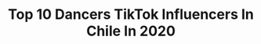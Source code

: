 ---
title: Top 10 Dancers TikTok Influencers In Chile In 2020
description: >-
  Find top dancers TikTok influencers in Chile in 2020. Most popular hashtags: #fyp #parati #chile #dance.
platform: TikTok
hits: 12
text_top: Identify the most popular TikTok influencers on inBeat.
text_bottom: Our database holds 12 TikTok influencers like this in Chile for you to collaborate.
profiles:
  - username: "s4turn.boy_"
    fullname: >-
      xᴜxᴜ (チュチュ)
    bio: >-
      🏳️‍🌈 DANCER 🍬 CHILE 🍭 NINETEEN 🧃2240+
    location: "Chile"
    followers: 2244
    engagement: 2456
    commentsToLikes: 0.025781
    id: ckdbrjhjbc6xq0j23zhwt5l2x
    verified: false
    hashtags: "#kpop, #twice, #curico, #talca"
  - username: "leauguss"
    fullname: >-
      August I Ahumada Var
    bio: >-
      un tanto loquite dancer 💖 cáncer 🇨🇱✌ sigueme: leauguss
    location: "Chile"
    followers: 964300
    engagement: 1710
    commentsToLikes: 0.005265
    id: ckd0biwutcdyj0j23xw747wxm
    verified: false
    hashtags: "#mood, #chile, #argentinatiktok, #colombia"
  - username: "torressvalentina"
    fullname: >-
      Valentina Torres💃🏻
    bio: >-
      18🚁 Belly Dancer💃🏻 Ig: torress.vcs🤍 📍Talca, Chile🇨🇱
    location: "Chile"
    followers: 80300
    engagement: 926
    commentsToLikes: 0.007387
    id: ckd6lsddyfr7e0j239ecoxs2i
    verified: false
    hashtags: "#madreehija, #chile, #vir, #hermanomenor"
  - username: "_dason"
    fullname: >-
      Dason Louis
    bio: >-
      bailando
    location: "Chile"
    followers: 66400
    engagement: 774
    commentsToLikes: 0.049364
    id: ckdnoe8sekbj70j23opuryzf2
    verified: false
    hashtags: "#dancer, #fyp, #relax, #playa"
  - username: "martuchizzini"
    fullname: >-
      Martu Chizzini
    bio: >-
      💜✊🏼💚 De 🇦🇷 en 🇨🇱
    location: "Chile"
    followers: 946400
    engagement: 1116
    commentsToLikes: 0.008139
    id: ck8hqjf8t4g5h0j78vnikbmq3
    verified: false
    hashtags: "#parati, #foryou, #changehair, #dancer"
  - username: ".camilapaz"
    fullname: >-
      Camila Paz
    bio: >-
      🏋️‍♀️🌎✈️
    location: "Chile"
    followers: 14600
    engagement: 768
    commentsToLikes: 0.023026
    id: ckcjk35oydpsg0j231t8tqata
    verified: false
    hashtags: "#parati, #haircut, #dancers, #humor"
  - username: "soft_candy.pink"
    fullname: >-
      i love u
    bio: >-
      🌱 she/her 🌱 - 🔮🃏
    location: "Chile"
    followers: 6120
    engagement: 3050
    commentsToLikes: 0.071742
    id: cka0q54y9b6ap0i785hdbrgi6
    verified: false
    hashtags: "#dualidad, #fyp, #jennieblackpink, #glitterqueen"
  - username: "franciscamora25"
    fullname: >-
      franciscamora25
    bio: >-
      Chilena 🇨🇱 Activa la campanita🔔↗️ 📩 franciscamoramagallanes25@gmail.com
    location: "Chile"
    followers: 167700
    engagement: 838
    commentsToLikes: 0.026483
    id: ck80onou4ikym0j78og1td67w
    verified: false
    hashtags: "#tiktokchile, #fyp, #foryou, #parati"
  - username: "camilo.velasco"
    fullname: >-
      Camilo Velasco
    bio: >-
      Viajero. Deportista. Modeloco. Kinesiologo. A reírnos un poco 😊 Ig: @cvelascom
    location: "Chile"
    followers: 3059
    engagement: 601
    commentsToLikes: 0.052711
    id: ckb9kgolfccmd0j23vjybm74b
    verified: false
    hashtags: "#duet, #parati, #viral, #foryou"
  - username: "angeliwiis_dancer"
    fullname: >-
      Angela🖤✨
    bio: >-
      Amo bailar🖤 Chilena💫 15🖤
    location: "Chile"
    followers: 2201
    engagement: 2472
    commentsToLikes: 0.040525
    id: ckcvhxe6rutx20j23e1drc3vd
    verified: false
    hashtags: "#dance, #humor, #fyp, #viral"
---